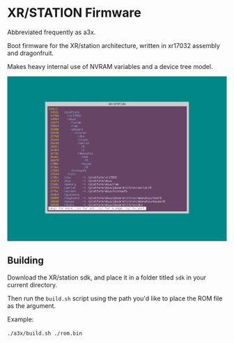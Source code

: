 # XR/STATION Firmware

Abbreviated frequently as a3x.

Boot firmware for the XR/station architecture, written in xr17032 assembly and dragonfruit.

Makes heavy internal use of NVRAM variables and a device tree model.

![Running](https://raw.githubusercontent.com/xrarch/a3x/master/screenshot.png)

## Building

Download the XR/station sdk, and place it in a folder titled `sdk` in your current directory.

Then run the `build.sh` script using the path you'd like to place the ROM file as the argument.

Example:

`./a3x/build.sh ./rom.bin`
